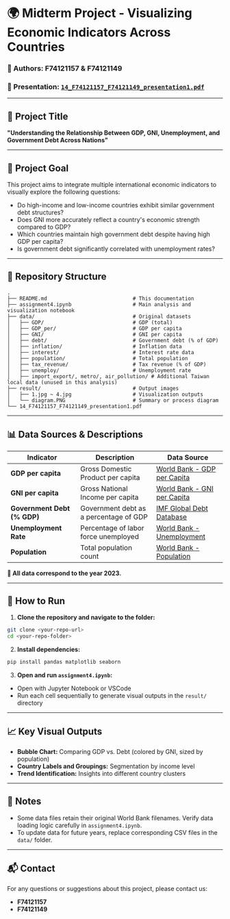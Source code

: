 # 🌍 Midterm Project - Visualizing Economic Indicators Across Countries

### 👥 Authors: F74121157 & F74121149  
### 📄 Presentation: [`14_F74121157_F74121149_presentation1.pdf`](./14_F74121157_F74121149_presentation1.pdf)

---

## 📌 Project Title

**"Understanding the Relationship Between GDP, GNI, Unemployment, and Government Debt Across Nations"**

---

## 🎯 Project Goal

This project aims to integrate multiple international economic indicators to visually explore the following questions:

- Do high-income and low-income countries exhibit similar government debt structures?
- Does GNI more accurately reflect a country's economic strength compared to GDP?
- Which countries maintain high government debt despite having high GDP per capita?
- Is government debt significantly correlated with unemployment rates?

---

## 📁 Repository Structure

```
.
├── README.md                            # This documentation
├── assignment4.ipynb                    # Main analysis and visualization notebook
├── data/                                # Original datasets
│   ├── GDP/                             # GDP (total)
│   ├── GDP_per/                         # GDP per capita
│   ├── GNI/                             # GNI per capita
│   ├── debt/                            # Government debt (% of GDP)
│   ├── inflation/                       # Inflation data
│   ├── interest/                        # Interest rate data
│   ├── population/                      # Total population
│   ├── tax_revenue/                     # Tax revenue (% of GDP)
│   ├── unemploy/                        # Unemployment rate
│   ├── import_export/, metro/, air_pollution/ # Additional Taiwan local data (unused in this analysis)
├── result/                              # Output images
│   ├── 1.jpg ~ 4.jpg                    # Visualization outputs
│   └── diagram.PNG                      # Summary or process diagram
└── 14_F74121157_F74121149_presentation1.pdf
```

---

## 📊 Data Sources & Descriptions

| Indicator                 | Description                                      | Data Source                                                     |
|---------------------------|--------------------------------------------------|-----------------------------------------------------------------|
| **GDP per capita**        | Gross Domestic Product per capita                | [World Bank - GDP per Capita](https://data.worldbank.org/indicator/NY.GDP.PCAP.CD) |
| **GNI per capita**        | Gross National Income per capita                 | [World Bank - GNI per Capita](https://data.worldbank.org/indicator/NY.GNP.PCAP.CD) |
| **Government Debt (% GDP)**| Government debt as a percentage of GDP          | [IMF Global Debt Database](https://www.imf.org/external/datamapper/datasets/GDD)   |
| **Unemployment Rate**     | Percentage of labor force unemployed             | [World Bank - Unemployment](https://data.worldbank.org/indicator/SL.UEM.TOTL.ZS)   |
| **Population**            | Total population count                           | [World Bank - Population](https://data.worldbank.org/indicator/SP.POP.TOTL)        |

**📅 All data correspond to the year 2023.**

---

## 🧪 How to Run

1. **Clone the repository and navigate to the folder:**

```bash
git clone <your-repo-url>
cd <your-repo-folder>
```

2. **Install dependencies:**

```bash
pip install pandas matplotlib seaborn
```

3. **Open and run `assignment4.ipynb`:**

- Open with Jupyter Notebook or VSCode
- Run each cell sequentially to generate visual outputs in the `result/` directory

---

## 📈 Key Visual Outputs

- **Bubble Chart:** Comparing GDP vs. Debt (colored by GNI, sized by population)
- **Country Labels and Groupings:** Segmentation by income level
- **Trend Identification:** Insights into different country clusters

---

## 📌 Notes

- Some data files retain their original World Bank filenames. Verify data loading logic carefully in `assignment4.ipynb`.
- To update data for future years, replace corresponding CSV files in the `data/` folder.

---

## 📬 Contact

For any questions or suggestions about this project, please contact us:

- **F74121157**
- **F74121149**

